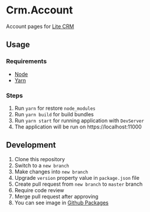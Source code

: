 # Crm.Account

Account pages for [Lite CRM](https://litecrm.org)

## Usage

### Requirements

-   [Node](https://nodejs.org/en/download)
-   [Yarn](https://classic.yarnpkg.com/en/docs/install)

### Steps

1. Run `yarn` for restore `node_modules`
2. Run `yarn build` for build bundles
3. Run `yarn start` for running application with `DevServer`
4. The application will be run on https://localhost:11000

## Development

1. Clone this repository
2. Switch to a `new branch`
3. Make changes into `new branch`
4. Upgrade `version` property value in `package.json` file
5. Create pull request from `new branch` to `master` branch
6. Require code review
7. Merge pull request after approving
8. You can see image in [Github Packages](https://github.com/ajupov/Crm.Account/packages)
